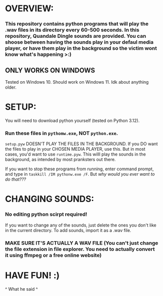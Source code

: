 # OVERVIEW:
### This repository contains python programs that will play the .wav files in its directory every 60-500 seconds. In this repository, Quandale Dingle sounds are provided. You can shoose between having the sounds play in your defaul media player, or have them play in the background so the victim wont know what's happening >:)

## ONLY WORKS ON WINDOWS
Tested on Windows 10. Should work on Windows 11. Idk about anything older.

# SETUP:
You will need to download python yourself (tested on Python 3.12).

### Run these files in `pythomw.exe`, NOT `python.exe`.
`setup.pyw` DOESN'T PLAY THE FILES IN THE BACKGROUND. If you DO want the files to play in your CHOSEN MEDIA PLAYER, use this. 
But in most cases, you'd want to use `runtime.pyw`. This willl play the sounds in the background, as intended by most pranksters out there.

If you want to stop these programs from running, enter command prompt, and type in `taskkill /IM pythonw.exe /F`. But *why would you ever want to do that???*

# CHANGING SOUNDS:
### No editing python scirpt required!
If you want to change any of the sounds, just delete the ones you don't like in the current directory. To add sounds, import it as a .wav file.
### MAKE SURE IT'S ACTUALLY A WAV FILE (You can't just change the file extension in file explorer. You need to actually convert it using ffmpeg or a free online website)

# HAVE FUN! :)
^ What he said ^
